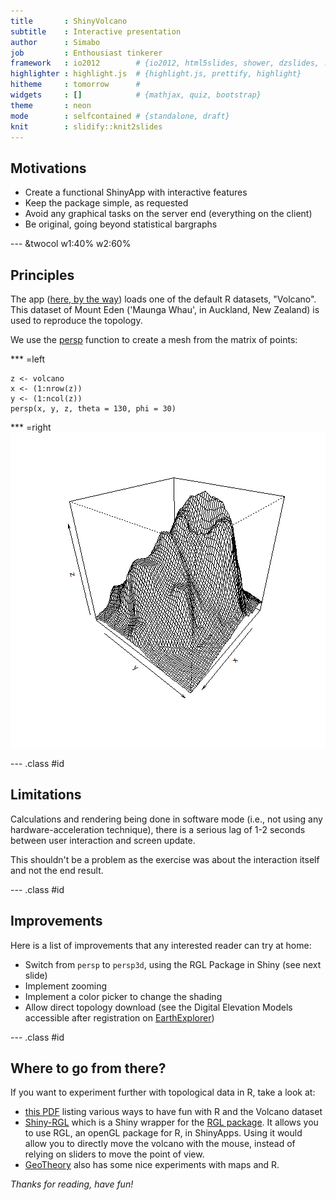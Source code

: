 ```yaml
---
title       : ShinyVolcano
subtitle    : Interactive presentation
author      : Simabo
job         : Enthousiast tinkerer
framework   : io2012        # {io2012, html5slides, shower, dzslides, ...}
highlighter : highlight.js  # {highlight.js, prettify, highlight}
hitheme     : tomorrow      # 
widgets     : []            # {mathjax, quiz, bootstrap}
theme       : neon
mode        : selfcontained # {standalone, draft}
knit        : slidify::knit2slides
---
```


## Motivations

* Create a functional ShinyApp with interactive features
* Keep the package simple, as requested
* Avoid any graphical tasks on the server end (everything on the client)
* Be original, going beyond statistical bargraphs

--- &twocol w1:40% w2:60%
## Principles

The app ([here, by the way](http://simabo.shinyapps.io/ShinyVolcano)) loads one of the default R datasets, "Volcano". This dataset of Mount Eden ('Maunga Whau', in Auckland, New Zealand) is used to reproduce the topology.

We use the [persp](http://stat.ethz.ch/R-manual/R-patched/library/graphics/html/persp.html) function to create a mesh from the matrix of points:

*** =left
```
z <- volcano
x <- (1:nrow(z))
y <- (1:ncol(z))
persp(x, y, z, theta = 130, phi = 30)
```

*** =right
![plot of chunk unnamed-chunk-1](assets/fig/unnamed-chunk-1.png) 

--- .class #id 

## Limitations
Calculations and rendering being done in software mode (i.e., not using any hardware-acceleration technique), there is a serious lag of 1-2 seconds between user interaction and screen update.

This shouldn't be a problem as the exercise was about the interaction itself and not the end result.

--- .class #id 

## Improvements
Here is a list of improvements that any interested reader can try at home:
* Switch from ```persp``` to ```persp3d```, using the RGL Package in Shiny (see next slide)
* Implement zooming
* Implement a color picker to change the shading
* Allow direct topology download (see the Digital Elevation Models accessible after registration on [EarthExplorer](http://earthexplorer.usgs.gov/))

--- .class #id 

## Where to go from there?
If you want to experiment further with topological data in R, take a look at:
* [this PDF](http://cran.r-project.org/web/packages/plot3D/vignettes/volcano.pdf) listing various ways to have fun with R and the Volcano dataset
* [Shiny-RGL](https://github.com/trestletech/shinyRGL) which is a Shiny wrapper for the [RGL package](https://r-forge.r-project.org/projects/rgl/). It allows you to use RGL, an openGL package for R, in ShinyApps. Using it would allow you to directly move the volcano with the mouse, instead of relying on sliders to move the point of view.
* [GeoTheory](http://geotheory.co.uk/blog/2014/02/07/visualising-topography/) also has some nice experiments with maps and R.

_Thanks for reading, have fun!_
